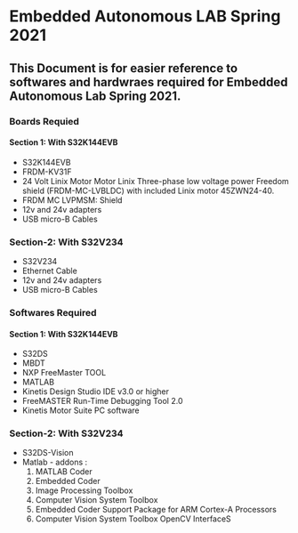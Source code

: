 # Embedded Autonomous LAB Spring 2021

## This Document is for easier reference to softwares and hardwraes required for Embedded Autonomous Lab Spring 2021.

### Boards Requied  
####    Section 1: With S32K144EVB
* S32K144EVB
* FRDM-KV31F
* 24 Volt Linix Motor Motor Linix 
Three-phase low voltage power Freedom shield (FRDM-MC-LVBLDC) with
included Linix motor 45ZWN24-40.
* FRDM MC LVPMSM: Shield
* 12v and 24v adapters
* USB micro-B Cables  
### Section-2: With S32V234
* S32V234 
* Ethernet Cable
* 12v and 24v adapters
* USB micro-B Cables  


### Softwares Required
#### Section 1: With S32K144EVB
*   S32DS
*   MBDT
*   NXP FreeMaster TOOL
*   MATLAB
*   Kinetis Design Studio IDE v3.0 or higher
*   FreeMASTER Run-Time Debugging Tool 2.0
*   Kinetis Motor Suite PC software

### Section-2: With S32V234
*   S32DS-Vision
*   Matlab - addons :
    1.  MATLAB Coder
    1.  Embedded Coder
    1.  Image Processing Toolbox
    1.  Computer Vision System Toolbox
    1.  Embedded Coder Support Package for ARM Cortex-A Processors
    1.  Computer Vision System Toolbox OpenCV InterfaceS
